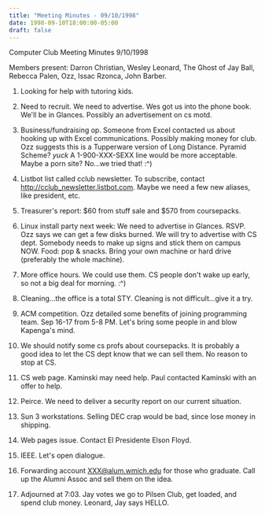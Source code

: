 ```yaml
---
title: "Meeting Minutes - 09/10/1998"
date: 1998-09-10T18:00:00-05:00
draft: false
---
```


Computer Club Meeting Minutes 9/10/1998 </p><p>
Members present: Darron Christian, Wesley Leonard, The Ghost of Jay Ball, Rebecca Palen, Ozz, Issac Rzonca, John Barber.   </p><p>
1) Looking for help with tutoring kids.   </p><p>
2) Need to recruit.  We need to advertise.  Wes got us into the phone book. We'll be in Glances.  Possibly an advertisement on cs motd. </p><p>
3) Business/fundraising op.  Someone from Excel contacted us about hooking up with Excel communications.  Possibly making money for club.  Ozz suggests this is a Tupperware version of Long Distance.  Pyramid Scheme?  *yuck*  A 1-900-XXX-SEXX line would be more acceptable.  Maybe a porn site?  No...we tried that!  :^) </p><p>
4) Listbot list called cclub newsletter.  To subscribe, contact http://cclub_newsletter.listbot.com.  Maybe we need a few new aliases, like president, etc. </p><p>
5) Treasurer's report: $60 from stuff sale and $570 from coursepacks.   </p><p>
6) Linux install party next week:  We need to advertise in Glances. RSVP.  Ozz says we can get a few disks burned.  We will try to advertise with CS dept. Somebody needs to make up signs and stick them on campus NOW.  Food: pop & snacks.  Bring your own machine or hard drive (preferably the whole machine). </p><p>
7) More office hours.  We could use them.  CS people don't wake up early, so not a big deal for morning.  :^)   </p><p>
8) Cleaning...the office is a total STY.  Cleaning is not difficult...give it a try. </p><p>
9) ACM competition.  Ozz detailed some benefits of joining programming team. Sep 16-17 from 5-8 PM.  Let's bring some people in and blow Kapenga's mind. </p><p>
10) We should notify some cs profs about coursepacks.  It is probably a good idea to let the CS dept know that we can sell them.  No reason to stop at CS. </p><p>
11) CS web page.  Kaminski may need help.  Paul contacted Kaminski with an offer to help. </p><p>
12) Peirce.  We need to deliver a security report on our current situation. </p><p>
13) Sun 3 workstations.  Selling DEC crap would be bad, since lose money in shipping.   </p><p>
14) Web pages issue.  Contact El Presidente Elson Floyd. </p><p>
15) IEEE.  Let's open dialogue.   </p><p>
16) Forwarding account XXX@alum.wmich.edu for those who graduate.  Call up the Alumni Assoc and sell them on the idea.   </p><p>
17) Adjourned at 7:03.  Jay votes we go to Pilsen Club, get loaded, and spend club money.  Leonard, Jay says HELLO. </p><p>
</p>

